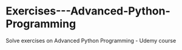# Exercises---Advanced-Python-Programming
Solve exercises on Advanced Python Programming - Udemy course
